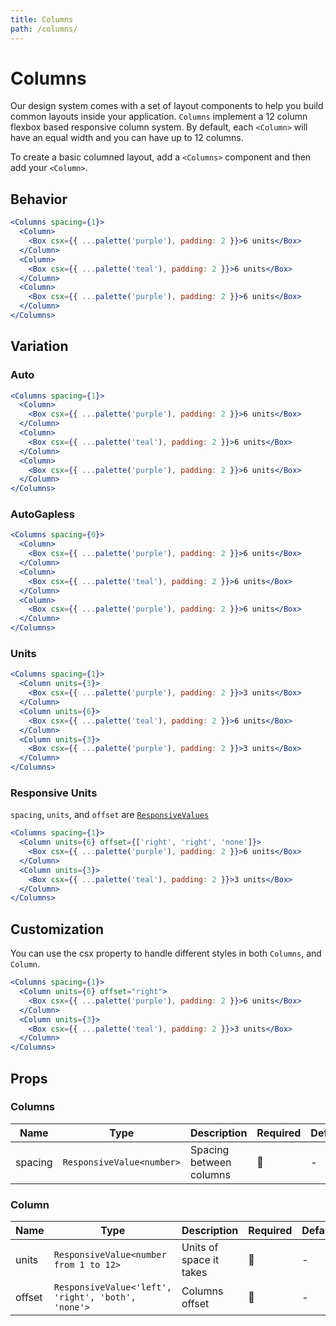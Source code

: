 ```yaml
---
title: Columns
path: /columns/
---
```


# Columns

Our design system comes with a set of layout components to help you build common layouts inside your application. `Columns` implement a 12 column flexbox based responsive column system. By default, each `<Column>` will have an equal width and you can have up to 12 columns.

To create a basic columned layout, add a `<Columns>` component and then add your `<Column>`.

## Behavior

```jsx live
<Columns spacing={1}>
  <Column>
    <Box csx={{ ...palette('purple'), padding: 2 }}>6 units</Box>
  </Column>
  <Column>
    <Box csx={{ ...palette('teal'), padding: 2 }}>6 units</Box>
  </Column>
  <Column>
    <Box csx={{ ...palette('purple'), padding: 2 }}>6 units</Box>
  </Column>
</Columns>
```

## Variation

### Auto

```jsx live
<Columns spacing={1}>
  <Column>
    <Box csx={{ ...palette('purple'), padding: 2 }}>6 units</Box>
  </Column>
  <Column>
    <Box csx={{ ...palette('teal'), padding: 2 }}>6 units</Box>
  </Column>
  <Column>
    <Box csx={{ ...palette('purple'), padding: 2 }}>6 units</Box>
  </Column>
</Columns>
```

### AutoGapless

```jsx live
<Columns spacing={0}>
  <Column>
    <Box csx={{ ...palette('purple'), padding: 2 }}>6 units</Box>
  </Column>
  <Column>
    <Box csx={{ ...palette('teal'), padding: 2 }}>6 units</Box>
  </Column>
  <Column>
    <Box csx={{ ...palette('purple'), padding: 2 }}>6 units</Box>
  </Column>
</Columns>
```

### Units

```jsx live
<Columns spacing={1}>
  <Column units={3}>
    <Box csx={{ ...palette('purple'), padding: 2 }}>3 units</Box>
  </Column>
  <Column units={6}>
    <Box csx={{ ...palette('teal'), padding: 2 }}>6 units</Box>
  </Column>
  <Column units={3}>
    <Box csx={{ ...palette('purple'), padding: 2 }}>3 units</Box>
  </Column>
</Columns>
```

### Responsive Units

`spacing`, `units`, and `offset` are [`ResponsiveValues`](/guidelines/responsive-design/#responsive-values)

```jsx live
<Columns spacing={1}>
  <Column units={6} offset={['right', 'right', 'none']}>
    <Box csx={{ ...palette('purple'), padding: 2 }}>6 units</Box>
  </Column>
  <Column units={3}>
    <Box csx={{ ...palette('teal'), padding: 2 }}>3 units</Box>
  </Column>
</Columns>
```

## Customization

You can use the csx property to handle different styles in both `Columns`, and `Column`.

```jsx live
<Columns spacing={1}>
  <Column units={6} offset="right">
    <Box csx={{ ...palette('purple'), padding: 2 }}>6 units</Box>
  </Column>
  <Column units={3}>
    <Box csx={{ ...palette('teal'), padding: 2 }}>3 units</Box>
  </Column>
</Columns>
```

## Props

### Columns

| Name     | Type          | Description                                   | Required | Default |
| -------- | ------------- | --------------------------------------------- | -------- | ------- |
| spacing  | `ResponsiveValue<number>`       | Spacing between columns     | 🚫       | -       |

### Column

| Name     | Type          | Description                                   | Required | Default |
| -------- | ------------- | --------------------------------------------- | -------- | ------- |
| units    | `ResponsiveValue<number from 1 to 12>`       | Units of space it takes     | 🚫       | -       |
| offset    | `ResponsiveValue<'left', 'right', 'both', 'none'>`   | Columns offset     | 🚫       | -       |


